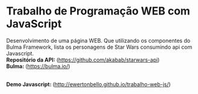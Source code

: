 # Trabalho de Programação WEB com JavaScript
Desenvolvimento de uma página WEB. Que utilizando os componentes do Bulma Framework, lista os personagens de Star Wars consumindo api com Javascript.<br/>
<Strong>Repositório da API: </Strong>(https://github.com/akabab/starwars-api)<br/>
<Strong>Bulma: </Strong>(https://bulma.io/)<br/><br/>

<Strong>Demo Javascript: </Strong>(http://ewertonbello.github.io/trabalho-web-js/)
